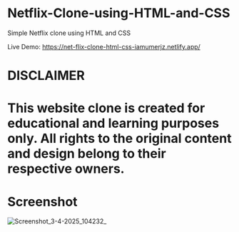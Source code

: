 # Netflix-Clone-using-HTML-and-CSS 
Simple Netflix clone using HTML and CSS

Live Demo: https://net-flix-clone-html-css-iamumerjz.netlify.app/
# DISCLAIMER
# This website clone is created for educational and learning purposes only. All rights to the original content and design belong to their respective owners.

# Screenshot
![Screenshot_3-4-2025_104232_](https://github.com/user-attachments/assets/7acb72ac-512c-48e4-b94d-4c834ca2e852)
